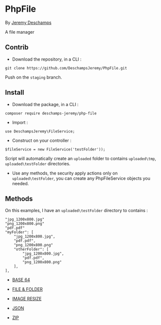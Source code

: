 # PhpFile
By [Jeremy Deschamps](https://www.jddev.net)

A file manager

## Contrib

- Download the repository, in a CLI :
```
git clone https://github.com/DeschampsJeremy/PhpFile.git
```
Push on the `staging` branch.

## Install

- Download the package, in a CLI :
```
composer require deschamps-jeremy/php-file
```

- Import :
```
use DeschampsJeremy\FileService;
```

- Construct on your controller :
```
$fileService = new FileService('testFolder'));
```
Script will automatically create an `uploaded` folder to contains `uploaded\tmp`, `uploaded\testFolder` directories.

- Use any methods, the security apply actions only on `uploaded\testFolder`, you can create any PhpFileService objects you needed.

## Methods

On this examples, I have an `uploaded\testFolder` directory to contains :
```
"jpg_1200x800.jpg"
"png_1200x800.png"
"pdf.pdf"
"myFolder": [
    "jpg_1200x800.jpg",
    "pdf.pdf",
    "png_1200x800.png"
    "otherFolder": [
        "jpg_1200x800.jpg",
        "pdf.pdf",
        "png_1200x800.png"
    ],
],
```

- [BASE 64](/wiki/BASE64.md)

- [FILE & FOLDER](/wiki/FILE_AND_FOLDER.md)

- [IMAGE RESIZE](/wiki/IMAGE_RESIZE.md)

- [JSON](/wiki/JSON.md)

- [ZIP](/wiki/ZIP.md)